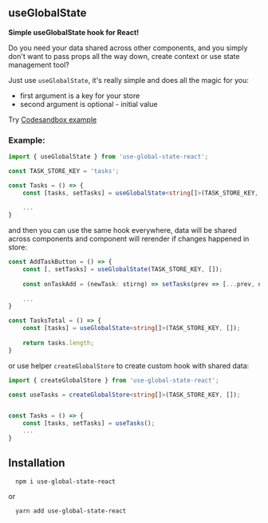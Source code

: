## useGlobalState

**Simple useGlobalState hook for React!** 

Do you need your data shared across other components, and you simply don't want to pass props all the way down, create context or use state management tool?

Just use `useGlobalState`, it's really simple and does all the magic for you:
- first argument is a key for your store
- second argument is optional - initial value

Try [Codesandbox example](https://codesandbox.io/s/boring-cerf-j4ub4)

### Example:
```ts
import { useGlobalState } from 'use-global-state-react';

const TASK_STORE_KEY = 'tasks';

const Tasks = () => {
    const [tasks, setTasks] = useGlobalState<string[]>(TASK_STORE_KEY, []);
    
    ...
}
```

and then you can use the same hook everywhere, data will be shared across components and component will rerender if changes happened in store:

```ts
const AddTaskButton = () => {
    const [, setTasks] = useGlobalState(TASK_STORE_KEY, []);
    
    const onTaskAdd = (newTask: stirng) => setTasks(prev => [...prev, newTask]);
    
    ...
}

const TasksTotal = () => {
    const [tasks] = useGlobalState<string[]>(TASK_STORE_KEY, []);
    
    return tasks.length;
}
```


or use helper `createGlobalStore` to create custom hook with shared data:

```ts
import { createGlobalStore } from 'use-global-state-react';

const useTasks = createGlobalStore<string[]>(TASK_STORE_KEY, []);


const Tasks = () => {
    const [tasks, setTasks] = useTasks();
    ...
}

```

## Installation

```
  npm i use-global-state-react
```

or

```
  yarn add use-global-state-react
```
